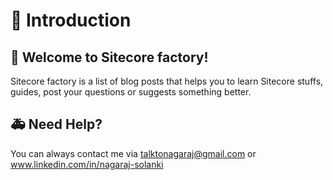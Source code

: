 # 🏡 Introduction

## 👋 Welcome to Sitecore factory!

Sitecore factory is a list of blog posts that helps you to learn Sitecore stuffs, guides, post your questions or suggests something better.

## 🚑 Need Help?

You can always contact me via talktonagaraj@gmail.com or www.linkedin.com/in/nagaraj-solanki

